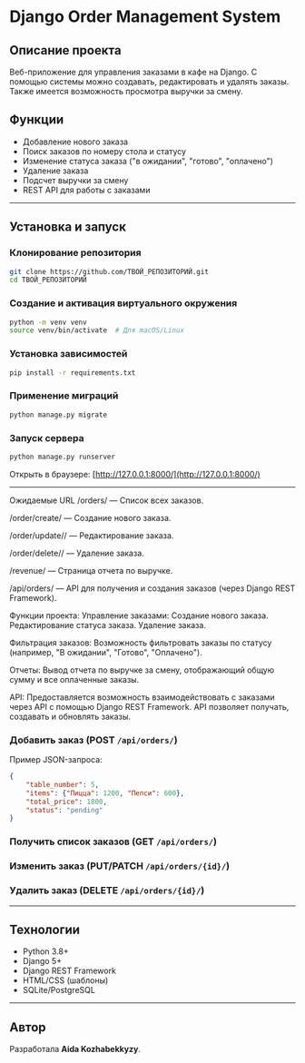 # Django Order Management System

## Описание проекта
Веб-приложение для управления заказами в кафе на Django. С помощью системы можно создавать, редактировать и удалять заказы. Также имеется возможность просмотра выручки за смену.

## Функции
- Добавление нового заказа
- Поиск заказов по номеру стола и статусу
- Изменение статуса заказа ("в ожидании", "готово", "оплачено")
- Удаление заказа
- Подсчет выручки за смену
- REST API для работы с заказами

---


## Установка и запуск

###  Клонирование репозитория
```bash
git clone https://github.com/ТВОЙ_РЕПОЗИТОРИЙ.git
cd ТВОЙ_РЕПОЗИТОРИЙ
```

### Создание и активация виртуального окружения
```bash
python -m venv venv
source venv/bin/activate  # Для macOS/Linux

```

### Установка зависимостей
```bash
pip install -r requirements.txt
```

### Применение миграций
```bash
python manage.py migrate
```

### Запуск сервера
```bash
python manage.py runserver
```
Открыть в браузере: [http://127.0.0.1:8000/](http://127.0.0.1:8000/)

---
Ожидаемые URL
/orders/ — Список всех заказов.

/order/create/ — Создание нового заказа.

/order/update/<id>/ — Редактирование заказа.

/order/delete/<id>/ — Удаление заказа.

/revenue/ — Страница отчета по выручке.

/api/orders/ — API для получения и создания заказов (через Django REST Framework).

Функции проекта:
Управление заказами:
    Создание нового заказа. 
    Редактирование статуса заказа.
    Удаление заказа.

Фильтрация заказов:
Возможность фильтровать заказы по статусу (например, "В ожидании", "Готово", "Оплачено").

Отчеты:
Вывод отчета по выручке за смену, отображающий общую сумму и все оплаченные заказы.

API:
Предоставляется возможность взаимодействовать с заказами через API с помощью Django REST Framework.
API позволяет получать, создавать и обновлять заказы.

### Добавить заказ (POST `/api/orders/`)
Пример JSON-запроса:
```json
{
    "table_number": 5,
    "items": {"Пицца": 1200, "Пепси": 600},
    "total_price": 1800,
    "status": "pending"
}
```

### Получить список заказов (GET `/api/orders/`)

### Изменить заказ (PUT/PATCH `/api/orders/{id}/`)

### Удалить заказ (DELETE `/api/orders/{id}/`)

---

##  Технологии
- Python 3.8+
- Django 5+
- Django REST Framework
- HTML/CSS (шаблоны)
- SQLite/PostgreSQL

---


## Автор
Разработала **Aida Kozhabekkyzy**. 

